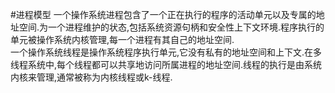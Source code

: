#进程模型
一个操作系统进程包含了一个正在执行的程序的活动单元以及专属的地址空间.为一个进程维护的状态,包括系统资源句柄和安全性上下文环境.程序执行的单元被操作系统内核管理,每一个进程有其自己的地址空间.<br>
一个操作系统线程是操作系统程序执行单元,它没有私有的地址空间和上下文.在多线程系统中,每个线程都可以共享地访问所属进程的地址空间.线程的执行是由系统内核来管理,通常被称为内核线程或k-线程.<br>
